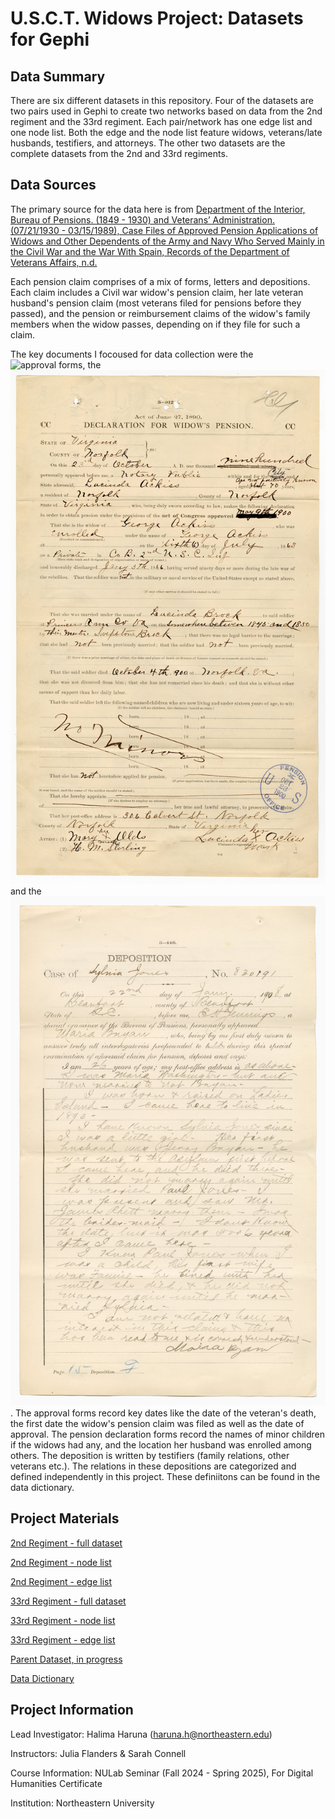 # U.S.C.T. Widows Project: Datasets for Gephi

## Data Summary
There are six different datasets in this repository. Four of the datasets are two pairs used in Gephi to create two networks based on data from the 2nd regiment and the 33rd regiment. Each pair/network has one edge list and one node list. Both the edge and the node list feature widows, veterans/late husbands, testifiers, and attorneys. 
The other two datasets are the complete datasets from the 2nd and 33rd regiments.

## Data Sources
The primary source for the data here is from [Department of the Interior, Bureau of Pensions. (1849 - 1930) and Veterans’ Administration. (07/21/1930 - 03/15/1989), Case Files of Approved Pension Applications of Widows and Other Dependents of the Army and Navy Who Served Mainly in the Civil War and the War With Spain, Records of the Department of Veterans Affairs, n.d.](https://catalog.archives.gov/id/300020)

Each pension claim comprises of a mix of forms, letters and depositions. Each claim includes a Civil war widow's pension claim, her late veteran husband's pension claim (most veterans filed for pensions before they passed), and the pension or reimbursement claims of the widow's family members when the widow passes, depending on if they file for such a claim.

The key documents I focoused for data collection were the ![approval forms](https://github.com/hharuna/usct-widows/blob/main/2.%20Datasets/George_L_Ackiss_Pension_136.jpg), the ![pension declaration forms](https://github.com/hharuna/usct-widows/blob/main/2.%20Datasets/George_L_Ackiss_Pension_137.jpg) and the ![deposition or testimony](https://github.com/hharuna/usct-widows/blob/main/2.%20Datasets/Paul_Jones_Pension_059.jpg).
The approval forms record key dates like the date of the veteran's death, the first date the widow's pension claim was filed as well as the date of approval. The pension declaration forms record the names of minor children if the widows had any, and the location her husband was enrolled among others. The deposition is written by testifiers (family relations, other veterans etc.). The relations in these depositions are categorized and defined independently in this project. These definiitons can be found in the data dictionary.

## Project Materials
[2nd Regiment - full dataset](https://github.com/hharuna/usct-widows/blob/main/2.%20Datasets/Parent%20Dataset%20-%202nd%20regiment.csv)

[2nd Regiment - node list](https://github.com/hharuna/usct-widows/blob/main/2.%20Datasets/Parent-Dataset-2nd-regiment-node-list-csv%20(2).csv)

[2nd Regiment - edge list](https://github.com/hharuna/usct-widows/blob/main/2.%20Datasets/Parent-Dataset-2nd-regiment-edge-list-csv%20(3).csv)

[33rd Regiment - full dataset](https://github.com/hharuna/usct-widows/blob/main/2.%20Datasets/Parent%20Dataset%20-%2033rd%20regiment.csv)

[33rd Regiment - node list](https://github.com/hharuna/usct-widows/blob/main/2.%20Datasets/Parent%20Dataset%20-%2033rd%20regiment%20node%20list%20(1).csv)

[33rd Regiment - edge list](https://github.com/hharuna/usct-widows/blob/main/2.%20Datasets/Parent-Dataset-33rd-regiment-edge-list-(1)-csv.csv)

[Parent Dataset, in progress](https://docs.google.com/spreadsheets/d/1YecUt_40J-x2H4w_2LAkcT9nBeTGIOR2to0zMN6wyrs/edit?gid=0#gid=0)

[Data Dictionary](https://docs.google.com/document/d/1m7fjO3q1YqrYe1gWYUqbTSkSrR1lrlFeIWDge9fDmgs/edit?tab=t.0)

## Project  Information
Lead Investigator: Halima Haruna (haruna.h@northeastern.edu)

Instructors: Julia Flanders & Sarah Connell

Course Information: NULab Seminar (Fall 2024 - Spring 2025), For Digital Humanities Certificate

Institution: Northeastern University
